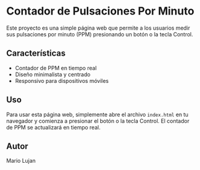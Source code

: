# Contador de Pulsaciones Por Minuto

Este proyecto es una simple página web que permite a los usuarios medir sus pulsaciones por minuto (PPM) presionando un botón o la tecla Control.

## Características

- Contador de PPM en tiempo real
- Diseño minimalista y centrado
- Responsivo para dispositivos móviles

## Uso

Para usar esta página web, simplemente abre el archivo `index.html` en tu navegador y comienza a presionar el botón o la tecla Control. El contador de PPM se actualizará en tiempo real.

## Autor

Mario Lujan